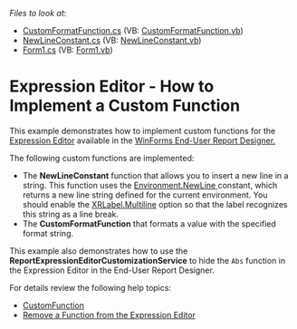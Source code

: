 <!-- default file list -->
*Files to look at*:

* [CustomFormatFunction.cs](./CS/CustomFunctionForExpressionEditorExample/Functions/CustomFormatFunction.cs) (VB: [CustomFormatFunction.vb](./VB/CustomFunctionForExpressionEditorExample/Functions/CustomFormatFunction.vb))
* [NewLineConstant.cs](./CS/CustomFunctionForExpressionEditorExample/Functions/NewLineConstant.cs) (VB: [NewLineConstant.vb](./VB/CustomFunctionForExpressionEditorExample/Functions/NewLineConstant.vb))
* [Form1.cs](./CS/CustomFunctionForExpressionEditorExample/Form1.cs) (VB: [Form1.vb](./VB/CustomFunctionForExpressionEditorExample/Form1.vb))
<!-- default file list end -->
# Expression Editor - How to Implement a Custom Function

This example demonstrates how to implement custom functions for the <a href="https://docs.devexpress.com/WindowsForms/6212/common-features/expressions/expression-editor">Expression Editor</a> available in the <a href="https://docs.devexpress.com/XtraReports/10715/winforms-reporting/end-user-report-designer">WinForms End-User Report Designer.</a>

The following custom functions are implemented:
- The **NewLineConstant** function that allows you to insert a new line in a string. This function uses the <a href="https://msdn.microsoft.com/en-us//library/system.environment.newline(v=vs.110).aspx">Environment.NewLine</a><u> </u>constant, which returns a new line string defined for the current environment. You should enable the <a href="https://docs.devexpress.com/XtraReports/DevExpress.XtraReports.UI.XRLabel.Multiline">XRLabel.Multiline</a> option so that the label recognizes this string as a line break.
- The **CustomFormatFunction** that formats a value with the specified format string.

This example also demonstrates how to use the **ReportExpressionEditorCustomizationService** to hide the `Abs` function in the Expression Editor in the End-User Report Designer.

For details review the following help topics:

- [CustomFunction](http://docs.devexpress.com/XtraReports/DevExpress.XtraReports.Expressions.CustomFunction)
- [Remove a Function from the Expression Editor](http://docs.devexpress.com/XtraReports/403273)
